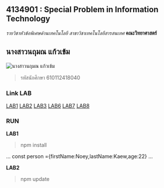 ## 4134901 : Special Problem in Information Technology
_รายวิชาหัวข้อพิเศษด้านเทคโนโลยี_
_สาขาวิชาเทคโนโลยีสารสนเทศ_
**คณะวิทยาศาสตร์**

## นางสาวนฤมณ แก้วเข้ม
![นางสาวนฤมณ แก้วเข้ม](https://scontent.fnak1-1.fna.fbcdn.net/v/t1.6435-9/118006438_2731247027112646_3620021867242596698_n.jpg?_nc_cat=104&ccb=1-5&_nc_sid=09cbfe&_nc_eui2=AeGsVraeVFws65K9IUidDxt09bKT3gLu0Wv1spPeAu7Raw-4AQV1jWj1681HYuDXvaYm7wi0Tatbrxwx4D08kTpb&_nc_ohc=ixv6bE2hyIYAX-oVO-L&_nc_ht=scontent.fnak1-1.fna&oh=dae239b4f70b436603b0141cddd6016f&oe=61C1BC10)
> รหัสนักศึกษา 610112418040

### Link LAB

[LAB1](https://github.com/Naruemon16/4134901-2-64/tree/master/LAB1)
[LAB2](https://github.com/Naruemon16/4134901-2-64/tree/master/LAB2)
[LAB3](https://github.com/Naruemon16/4134901-2-64/tree/master/LAB3)
[LAB6](https://github.com/Naruemon16/4134901-2-64/tree/master/LAB6)
[LAB7](https://github.com/Naruemon16/4134901-2-64/tree/master/LAB7)
[LAB8](https://github.com/Naruemon16/4134901-2-64/tree/master/LAB8)

### RUN
**LAB1**

>npm install

...
 const person ={firstName:Noey,lastName:Kaew,age:22}
 ...

 **LAB2**

 >npm update
